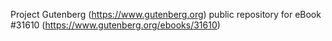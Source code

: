 Project Gutenberg (https://www.gutenberg.org) public repository for eBook #31610 (https://www.gutenberg.org/ebooks/31610)
